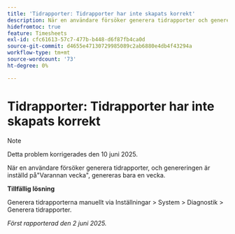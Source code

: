 ```yaml
---
title: 'Tidrapporter: Tidrapporter har inte skapats korrekt'
description: När en användare försöker generera tidrapporter och genereringen är inställd på Varannan vecka, genereras bara en vecka.
hidefromtoc: true
feature: Timesheets
exl-id: cfc61613-57c7-477b-b448-d6f87fb4ca0d
source-git-commit: d4655e47130729985089c2ab6880e4db4f43294a
workflow-type: tm+mt
source-wordcount: '73'
ht-degree: 0%

---
```


# Tidrapporter: Tidrapporter har inte skapats korrekt

>[!NOTE]
>
>Detta problem korrigerades den 10 juni 2025.

När en användare försöker generera tidrapporter, och genereringen är inställd på&quot;Varannan vecka&quot;, genereras bara en vecka.

**Tillfällig lösning**

Generera tidrapporterna manuellt via Inställningar > System > Diagnostik > Generera tidrapporter.

_Först rapporterad den 2 juni 2025._
